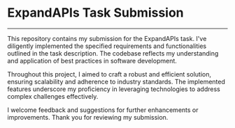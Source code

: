 # ExpandAPIs Task Submission
___
This repository contains my submission for the ExpandAPIs task. 
I've diligently implemented the specified requirements and functionalities outlined in the task description.
The codebase reflects my understanding and application of best practices in software development.

Throughout this project, I aimed to craft a robust and efficient solution, ensuring scalability and adherence
to industry standards. The implemented features underscore my proficiency in leveraging technologies to address
complex challenges effectively.

I welcome feedback and suggestions for further enhancements or improvements. Thank you for reviewing my submission.

